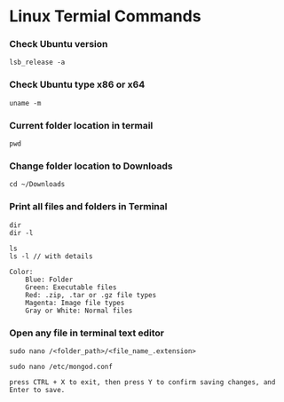 # Linux Termial Commands

### Check Ubuntu version
```
lsb_release -a
```

### Check Ubuntu type x86 or x64
```
uname -m
```

### Current folder location in termail
```
pwd
```

### Change folder location to Downloads
```
cd ~/Downloads
```

### Print all files and folders in Terminal
```
dir
dir -l

ls
ls -l // with details

Color:
    Blue: Folder
    Green: Executable files
    Red: .zip, .tar or .gz file types
    Magenta: Image file types
    Gray or White: Normal files
```

### Open any file in terminal text editor
```
sudo nano /<folder_path>/<file_name_.extension>
```

```
sudo nano /etc/mongod.conf

press CTRL + X to exit, then press Y to confirm saving changes, and Enter to save.
```